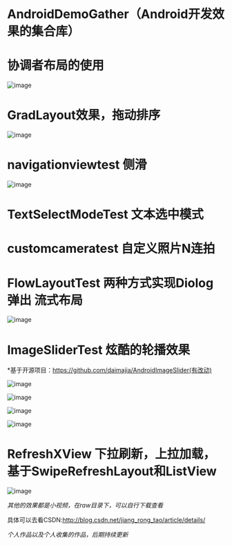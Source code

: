 # AndroidDemoGather（Android开发效果的集合库）

# 协调者布局的使用

![image](https://github.com/jiangrongtao/AndroidDemoGather/blob/master/AndroidDemoGather/raw/image7.gif)

# GradLayout效果，拖动排序

![image](https://github.com/jiangrongtao/AndroidDemoGather/blob/master/AndroidDemoGather/raw/image5.gif)

# navigationviewtest 侧滑

![image](https://github.com/jiangrongtao/AndroidDemoGather/blob/master/AndroidDemoGather/raw/result.gif)

# TextSelectModeTest 文本选中模式

# customcameratest 自定义照片N连拍

# FlowLayoutTest 两种方式实现Diolog弹出 流式布局

![image](https://github.com/jiangrongtao/AndroidDemoGather/blob/master/AndroidDemoGather/raw/image6.gif)

# ImageSliderTest 炫酷的轮播效果

*基于开源项目：https://github.com/daimajia/AndroidImageSlider(有改动)

![image](https://github.com/jiangrongtao/AndroidDemoGather/blob/master/AndroidDemoGather/raw/image1.gif)

![image](https://github.com/jiangrongtao/AndroidDemoGather/blob/master/AndroidDemoGather/raw/image2.gif)

![image](https://github.com/jiangrongtao/AndroidDemoGather/blob/master/AndroidDemoGather/raw/image3.gif)

![image](https://github.com/jiangrongtao/AndroidDemoGather/blob/master/AndroidDemoGather/raw/image4.gif)

# RefreshXView 下拉刷新，上拉加载，基于SwipeRefreshLayout和ListView

![image](https://github.com/jiangrongtao/AndroidDemoGather/blob/master/AndroidDemoGather/raw/image8.gif)

*其他的效果都是小视频，在raw目录下，可以自行下载查看*

具体可以去看CSDN:http://blog.csdn.net/jiang_rong_tao/article/details/

*个人作品以及个人收集的作品，后期持续更新*
